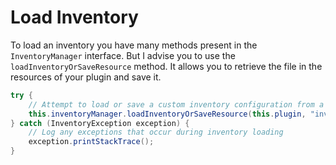 # Load Inventory

To load an inventory you have many methods present in the `InventoryManager` interface. But I advise you to use the `loadInventoryOrSaveResource` method. It allows you to retrieve the file in the resources of your plugin and save it.

```java
try {
    // Attempt to load or save a custom inventory configuration from a YAML file
    this.inventoryManager.loadInventoryOrSaveResource(this.plugin, "inventories/paginate_inventory.yml");
} catch (InventoryException exception) {
    // Log any exceptions that occur during inventory loading
    exception.printStackTrace();
}
```
